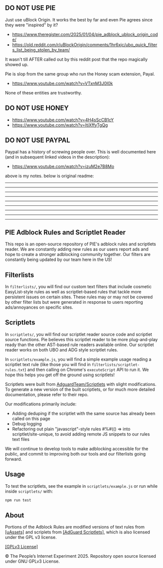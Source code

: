 DO NOT USE PIE
-

Just use uBlock Origin. It works the best by far and even Pie agrees since they were "inspired" by it?

* https://www.theregister.com/2025/01/04/pie_adblock_ublock_origin_code/
* https://old.reddit.com/r/uBlockOrigin/comments/1hr6xjc/ubo_quick_filters_list_being_stolen_by_team/

It wasn't till AFTER called out by this reddit post that the repo magically showed up.


  
Pie is slop from the same group who run the Honey scam extension, Payal. 

* https://www.youtube.com/watch?v=VTxnM3J0I0k
  
None of these entities are trustworthy.


DO NOT USE HONEY
-

* https://www.youtube.com/watch?v=4H4sScCB1cY
* https://www.youtube.com/watch?v=ItiXffyTgQg


DO NOT USE PAYPAL
-
Paypal has a history of screwing people over. This is well documented here (and in subsequent linked videos in the description):
* https://www.youtube.com/watch?v=izuM2e7B8Mo

above is my notes. below is original readme:

---
---
---
---
---
---
---
---
---



## PIE Adblock Rules and Scriptlet Reader

This repo is an open-source repository of PIE's adblock rules and scriptlets reader. We are constantly adding new rules as our users report ads and hope to create a stronger adblocking community together. Our filters are constantly being updated by our team here in the US!

## Filterlists
In `filterlists/`, you will find our custom text filters that include cosmetic EasyList-style rules as well as scriptlet-based rules that tackle more persistent issues on certain sites. These rules may or may not be covered by other filter lists but were generated in response to users reporting ads/annoyances on specific sites.

## Scriptlets
In `scriptlets/`, you will find our scriptlet reader source code and scriptlet source functions. Pie believes this scriptlet reader to be more plug-and-play ready than the other AST-based rule readers available online. Our scriptlet reader works on both UBO and ADG style scriptlet rules.

In `scriptlets/example.js`, you will find a simple example usage reading a scriptlet text rule (like those you will find in `filterlists/scriptlet-rules.txt`) and then calling on Chrome's `executeScript` API to run it. We hope this helps you get off the ground using scriptlets!

Scriptlets were built from [AdguardTeam/Scriptlets](https://github.com/AdguardTeam/Scriptlets) with slight modifications. To generate a new version of the built scriptlets, or for much more detailed documentation, please refer to their repo.

Our modifications primarily include:
* Adding deduping if the scriptlet with the same source has already been called on this page
* Debug logging
* Refactoring out plain "javascript"-style rules #%#(() => into scriptlet/site-unique, to avoid adding remote JS snippets to our rules text files

We will continue to develop tools to make adblocking accessible for the public, and commit to improving both our tools and our filterlists going forward.

## Usage

To test the scriptlets, see the example in `scriptlets/example.js` or run while inside `scriptlets/` with:
```sh
npm run test
```

## About


Portions of the Adblock Rules are modified versions of text rules from [[uAssets]](https://github.com/uBlockOrigin/uAssets) and scriplets from [[AdGuard Scriptlets]](https://github.com/AdguardTeam/Scriptlets), which is also licensed under the GPL v3 license.

[[GPLv3 License]](https://github.com/piedotorg/pie-adblock-rules/blob/main/LICENSE)

© The People’s Internet Experiment 2025. Repository open source licensed under GNU GPLv3 License.
